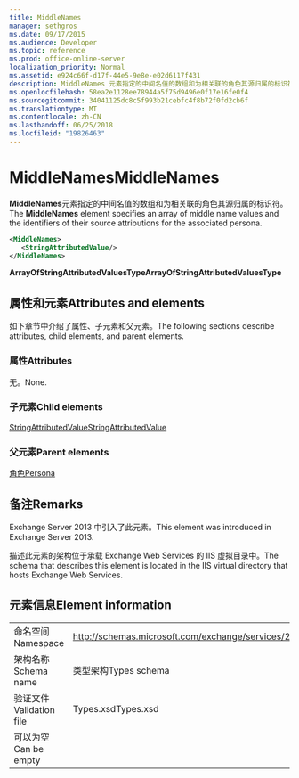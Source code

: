```yaml
---
title: MiddleNames
manager: sethgros
ms.date: 09/17/2015
ms.audience: Developer
ms.topic: reference
ms.prod: office-online-server
localization_priority: Normal
ms.assetid: e924c66f-d17f-44e5-9e8e-e02d6117f431
description: MiddleNames 元素指定的中间名值的数组和为相关联的角色其源归属的标识符。
ms.openlocfilehash: 58ea2e1128ee78944a5f75d9496e0f17e16fe0f4
ms.sourcegitcommit: 34041125dc8c5f993b21cebfc4f8b72f0fd2cb6f
ms.translationtype: MT
ms.contentlocale: zh-CN
ms.lasthandoff: 06/25/2018
ms.locfileid: "19826463"
---
```

# <a name="middlenames"></a><span data-ttu-id="17c4d-103">MiddleNames</span><span class="sxs-lookup"><span data-stu-id="17c4d-103">MiddleNames</span></span>

<span data-ttu-id="17c4d-104">**MiddleNames**元素指定的中间名值的数组和为相关联的角色其源归属的标识符。</span><span class="sxs-lookup"><span data-stu-id="17c4d-104">The **MiddleNames** element specifies an array of middle name values and the identifiers of their source attributions for the associated persona.</span></span> 
  
```XML
<MiddleNames>
   <StringAttributedValue/>
</MiddleNames>
```

 <span data-ttu-id="17c4d-105">**ArrayOfStringAttributedValuesType**</span><span class="sxs-lookup"><span data-stu-id="17c4d-105">**ArrayOfStringAttributedValuesType**</span></span>
## <a name="attributes-and-elements"></a><span data-ttu-id="17c4d-106">属性和元素</span><span class="sxs-lookup"><span data-stu-id="17c4d-106">Attributes and elements</span></span>

<span data-ttu-id="17c4d-107">如下章节中介绍了属性、子元素和父元素。</span><span class="sxs-lookup"><span data-stu-id="17c4d-107">The following sections describe attributes, child elements, and parent elements.</span></span>
  
### <a name="attributes"></a><span data-ttu-id="17c4d-108">属性</span><span class="sxs-lookup"><span data-stu-id="17c4d-108">Attributes</span></span>

<span data-ttu-id="17c4d-109">无。</span><span class="sxs-lookup"><span data-stu-id="17c4d-109">None.</span></span>
  
### <a name="child-elements"></a><span data-ttu-id="17c4d-110">子元素</span><span class="sxs-lookup"><span data-stu-id="17c4d-110">Child elements</span></span>

[<span data-ttu-id="17c4d-111">StringAttributedValue</span><span class="sxs-lookup"><span data-stu-id="17c4d-111">StringAttributedValue</span></span>](stringattributedvalue.md)
  
### <a name="parent-elements"></a><span data-ttu-id="17c4d-112">父元素</span><span class="sxs-lookup"><span data-stu-id="17c4d-112">Parent elements</span></span>

[<span data-ttu-id="17c4d-113">角色</span><span class="sxs-lookup"><span data-stu-id="17c4d-113">Persona</span></span>](persona.md)
  
## <a name="remarks"></a><span data-ttu-id="17c4d-114">备注</span><span class="sxs-lookup"><span data-stu-id="17c4d-114">Remarks</span></span>

<span data-ttu-id="17c4d-115">Exchange Server 2013 中引入了此元素。</span><span class="sxs-lookup"><span data-stu-id="17c4d-115">This element was introduced in Exchange Server 2013.</span></span>
  
<span data-ttu-id="17c4d-116">描述此元素的架构位于承载 Exchange Web Services 的 IIS 虚拟目录中。</span><span class="sxs-lookup"><span data-stu-id="17c4d-116">The schema that describes this element is located in the IIS virtual directory that hosts Exchange Web Services.</span></span>
  
## <a name="element-information"></a><span data-ttu-id="17c4d-117">元素信息</span><span class="sxs-lookup"><span data-stu-id="17c4d-117">Element information</span></span>

|||
|:-----|:-----|
|<span data-ttu-id="17c4d-118">命名空间</span><span class="sxs-lookup"><span data-stu-id="17c4d-118">Namespace</span></span>  <br/> |http://schemas.microsoft.com/exchange/services/2006/types  <br/> |
|<span data-ttu-id="17c4d-119">架构名称</span><span class="sxs-lookup"><span data-stu-id="17c4d-119">Schema name</span></span>  <br/> |<span data-ttu-id="17c4d-120">类型架构</span><span class="sxs-lookup"><span data-stu-id="17c4d-120">Types schema</span></span>  <br/> |
|<span data-ttu-id="17c4d-121">验证文件</span><span class="sxs-lookup"><span data-stu-id="17c4d-121">Validation file</span></span>  <br/> |<span data-ttu-id="17c4d-122">Types.xsd</span><span class="sxs-lookup"><span data-stu-id="17c4d-122">Types.xsd</span></span>  <br/> |
|<span data-ttu-id="17c4d-123">可以为空</span><span class="sxs-lookup"><span data-stu-id="17c4d-123">Can be empty</span></span>  <br/> ||
   

